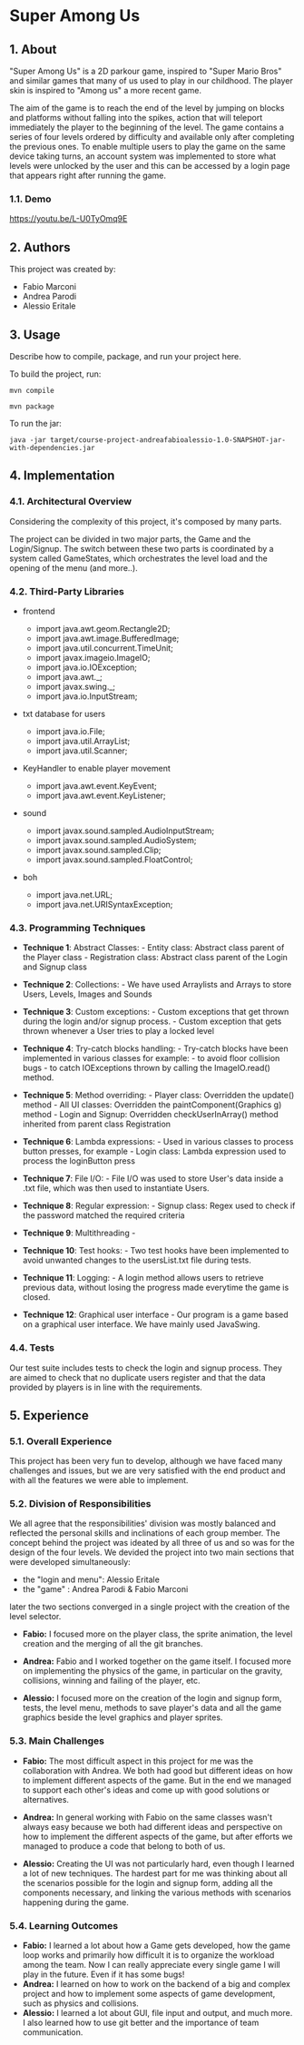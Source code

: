 # Super Among Us

## 1. About

"Super Among Us" is a 2D parkour game, inspired to "Super Mario Bros" and similar games that many of us used to play
in our childhood. The player skin is inspired to "Among us" a more recent game.

The aim of the game is to reach the end of the level by jumping on blocks and platforms without falling into the spikes,
action that will teleport immediately the player to the beginning of the level.
The game contains a series of four levels ordered by difficulty and available only after completing the previous ones.
To enable multiple users to play the game on the same device taking turns, an account system was implemented to store what levels
were unlocked by the user and this can be accessed by a login page that appears right after running the game.

### 1.1. Demo

https://youtu.be/L-U0TyOmq9E

## 2. Authors

This project was created by:

- Fabio Marconi
- Andrea Parodi
- Alessio Eritale

## 3. Usage

Describe how to compile, package, and run your project here.

To build the project, run:

```shell
mvn compile
```
```shell
mvn package
```
To run the jar:

```
java -jar target/course-project-andreafabioalessio-1.0-SNAPSHOT-jar-with-dependencies.jar
```

## 4. Implementation

### 4.1. Architectural Overview

Considering the complexity of this project, it's composed by many parts.

The project can be divided in two major parts, the Game and the Login/Signup. 
The switch between these two parts is coordinated by a system called GameStates, which orchestrates the level load and the opening of the menu (and more..).

### 4.2. Third-Party Libraries

- frontend

  - import java.awt.geom.Rectangle2D;
  - import java.awt.image.BufferedImage;
  - import java.util.concurrent.TimeUnit;
  - import javax.imageio.ImageIO;
  - import java.io.IOException;
  - import java.awt.\_;
  - import javax.swing.\_;
  - import java.io.InputStream;

- txt database for users

  - import java.io.File;
  - import java.util.ArrayList;
  - import java.util.Scanner;

- KeyHandler to enable player movement

  - import java.awt.event.KeyEvent;
  - import java.awt.event.KeyListener;

- sound

  - import javax.sound.sampled.AudioInputStream;
  - import javax.sound.sampled.AudioSystem;
  - import javax.sound.sampled.Clip;
  - import javax.sound.sampled.FloatControl;

- boh
  - import java.net.URL;
  - import java.net.URISyntaxException;


### 4.3. Programming Techniques

- **Technique 1**: Abstract Classes:
                   - Entity class: Abstract class parent of the Player class
                   - Registration class: Abstract class parent of the Login and Signup class

- **Technique 2**: Collections:
                   - We have used Arraylists and Arrays to store Users, Levels, Images and Sounds

- **Technique 3**: Custom exceptions:
                   - Custom exceptions that get thrown during the login and/or signup process.
                   - Custom exception that gets thrown whenever a User tries to play a locked level

- **Technique 4**: Try-catch blocks handling:
                   - Try-catch blocks have been implemented in various classes for example:
                      - to avoid floor collision bugs
                      - to catch IOExceptions thrown by calling the ImageIO.read() method.

- **Technique 5**: Method overriding:
                    - Player class: Overridden the update() method
                    - All UI classes: Overridden the paintComponent(Graphics g) method
                    - Login and Signup: Overridden checkUserInArray() method inherited from parent class Registration

- **Technique 6**: Lambda expressions:
                    - Used in various classes to process button presses, for example
                      - Login class: Lambda expression used to process the loginButton press

- **Technique 7**: File I/O:
                    - File I/O was used to store User's data inside a .txt file, which was then used to instantiate Users.

- **Technique 8**: Regular expression:
                    - Signup class: Regex used to check if the password matched the required criteria

- **Technique 9**: Multithreading
                    - 

- **Technique 10**: Test hooks:
                    - Two test hooks have been implemented to avoid unwanted changes to the usersList.txt file during tests.

- **Technique 11**: Logging:
                    - A login method allows users to retrieve previous data, without losing the progress made everytime the game is closed.

- **Technique 12**: Graphical user interface
                    - Our program is a game based on a graphical user interface. We have mainly used JavaSwing.

### 4.4. Tests

Our test suite includes tests to check the login and signup process.
They are aimed to check that no duplicate users register and that the data provided by players is in line with the requirements.

## 5. Experience

### 5.1. Overall Experience

This project has been very fun to develop, although we have faced many challenges and issues, but we are very satisfied with the end product and with all the features
we were able to implement.

### 5.2. Division of Responsibilities

We all agree that the responsibilities' division was mostly balanced and reflected the personal skills and inclinations of each group member. The concept behind the project was ideated by all three of us and so was for the design of the four levels. We devided the project into two main sections that were developed simultaneously:

- the "login and menu": Alessio Eritale
- the "game" : Andrea Parodi & Fabio Marconi

later the two sections converged in a single project with the creation of the level selector.

- **Fabio:** I focused more on the player class, the sprite animation, the level creation and the merging of all the git branches. 

- **Andrea:** Fabio and I worked together on the game itself. I focused more on implementing the physics of the game, in particular on the gravity, collisions, winning and failing of the player, etc.

- **Alessio:** I focused more on the creation of the login and signup form, tests, the level menu, methods to save player's data and all the game graphics beside the level graphics and player sprites.

### 5.3. Main Challenges

- **Fabio:** The most difficult aspect in this project for me was the collaboration with Andrea. We both had good but different ideas on how to implement different aspects of the game. But in the end we managed to support each other's ideas and come up with good solutions or alternatives.

- **Andrea:** In general working with Fabio on the same classes wasn't always easy because we both had different ideas and perspective on how to implement the different aspects of the game, but after efforts we managed to produce a code that belong to both of us.

- **Alessio:** Creating the UI was not particularly hard, even though I learned a lot of new techniques. The hardest part for me was thinking about all the scenarios possible for the login and signup form, adding all the components necessary, and linking the various methods with scenarios happening during the game.

### 5.4. Learning Outcomes

- **Fabio:** I learned a lot about how a Game gets developed, how the game loop works and primarily how difficult it is to organize the workload among the team. Now I can really appreciate every single game I will play in the future. Even if it has some bugs!
- **Andrea:** I learned on how to work on the backend of a big and complex project and how to implement some aspects of game development, such as physics and collisions.
- **Alessio:** I learned a lot about GUI, file input and output, and much more. I also learned how to use git better and the importance of team communication.
